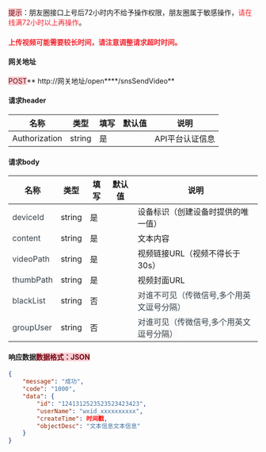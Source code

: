 <font style="background:#F8CED3;color:#70000D">提示</font>：朋友圈接口上号后72小时内不给予操作权限，朋友圈属于敏感操作，<font style="color:#F5222D;">请在线满72小时以上再操作</font>。

#### <font style="color:#F5222D;">上传视频可能需要较长时间，请注意调整请求超时时间。</font>
#### 网关地址
<font style="background:#F8CED3;color:#70000D">POST</font>** http://网关地址/open****/snsSendVideo**

#### 请求header
| **名称** | **类型** | **填写** | **默认值** | **说明** |
| --- | --- | --- | --- | --- |
| Authorization | string | 是 |  | API平台认证信息 |


#### 请求body
| **名称** | **类型** | **填写** | **默认值** | **说明** |
| --- | --- | --- | --- | --- |
| <font style="color:#364149;">deviceId</font> | string | 是 |  | 设备标识（创建设备时提供的唯一值） |
| <font style="color:#364149;background-color:#FAFAFA;">content</font> | string | 是 |  | 文本内容 |
| <font style="color:#364149;background-color:#FFFFFF;">videoPath</font> | string | 是 |  | 视频链接URL（视频不得长于 30s） |
| <font style="color:#364149;background-color:#FAFAFA;">thumbPath</font> | string | 是 |  | 视频封面URL |
| <font style="color:#364149;background-color:#FFFFFF;">blackList</font> | string | 否 |  | <font style="color:#364149;">对谁不可见（传微信号,多个用</font><font style="color:#364149;">英文逗号</font><font style="color:#364149;">分隔）</font> |
| <font style="color:#364149;background-color:#FAFAFA;">groupUser</font> | string | 否 |  | <font style="color:#364149;background-color:#FAFAFA;">对谁可见（传微信号,多个用</font><font style="color:#364149;">英文逗号</font><font style="color:#364149;background-color:#FAFAFA;">分隔）</font> |


#### 响应数据<font style="background:#F8CED3;color:#70000D">数据格式：JSON</font>
```json
{
    "message": "成功",
    "code": "1000",
    "data": {
        "id": "1241312523523523423423",
        "userName": "wxid_xxxxxxxxxx",
        "createTime": 时间戳,
        "objectDesc": "文本信息文本信息"
    }
}
```



